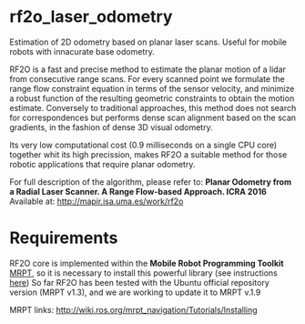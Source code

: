 # rf2o_laser_odometry
Estimation of 2D odometry based on planar laser scans. Useful for mobile robots with innacurate base odometry.

RF2O is a fast and precise method to estimate the planar motion of a lidar from consecutive range scans. For every scanned point we formulate the range flow constraint equation in terms of the sensor velocity, and minimize a robust function of the resulting geometric constraints to obtain the motion estimate. Conversely to traditional approaches, this method does not search for correspondences but performs dense scan alignment based on the scan gradients, in the fashion of dense 3D visual odometry.

Its very low computational cost (0.9 milliseconds on a single CPU core) together whit its high precission, makes RF2O a suitable method for those robotic applications that require planar odometry.

For full description of the algorithm, please refer to: **Planar Odometry from a Radial Laser Scanner. A Range Flow-based Approach. ICRA 2016** Available at: http://mapir.isa.uma.es/work/rf2o


# Requirements
RF2O core is implemented within the **Mobile Robot Programming Toolkit** [MRPT](http://www.mrpt.org/), so it is necessary to install this powerful library (see instructions [here](http://www.mrpt.org/download-mrpt/))
So far RF2O has been tested with the Ubuntu official repository version (MRPT v1.3), and we are working to update it to MRPT v.1.9

MRPT links: http://wiki.ros.org/mrpt_navigation/Tutorials/Installing
